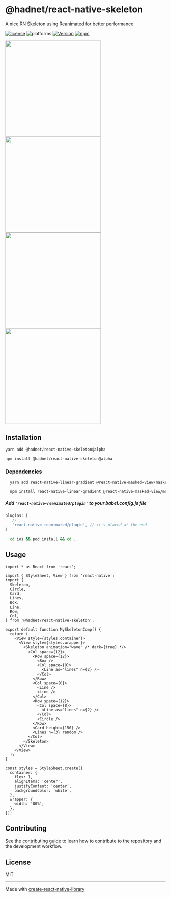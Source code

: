 # @hadnet/react-native-skeleton

A nice RN Skeleton using Reanimated for better performance

[![license](https://img.shields.io/github/license/mashape/apistatus.svg?style=for-the-badge)]()
![platforms](https://img.shields.io/badge/platforms-Android%20%7C%20iOS-brightgreen.svg?style=for-the-badge&colorB=191A17)
[![Version](https://img.shields.io/npm/v/@hadnet/react-native-skeleton.svg?style=for-the-badge)](https://www.npmjs.com/package/@hadnet/react-native-skeleton)
[![npm](https://img.shields.io/npm/dt/@hadnet/react-native-skeleton.svg?style=for-the-badge)](https://www.npmjs.com/package/@hadnet/react-native-skeleton)

<div>
<img src="https://user-images.githubusercontent.com/13828833/191178624-add635f7-d18a-4859-8d8b-62881047d9ca.gif" width="300" />

<img src="https://user-images.githubusercontent.com/13828833/191179861-f580ccde-eb38-4f65-8d3b-aa44dde2725c.gif" width="300" />
</div>

<div>
<img src="https://user-images.githubusercontent.com/13828833/191179650-af1114fb-7b13-47ae-813c-081cdc497444.gif" width="300" />

<img src="https://user-images.githubusercontent.com/13828833/191180338-94f10391-a6cf-44fe-9533-6c92688d2887.gif" width="300"/>
</div>

## Installation

```sh
yarn add @hadnet/react-native-skeleton@alpha
```

```sh
npm install @hadnet/react-native-skeleton@alpha
```

### Dependencies

```sh
  yarn add react-native-linear-gradient @react-native-masked-view/masked-view @react-native-reanimated
```

```sh
  npm install react-native-linear-gradient @react-native-masked-view/masked-view @react-native-reanimated
```

##### Add `'react-native-reanimated/plugin'` to your babel.config.js file

```js
plugins: [
   // ...
   'react-native-reanimated/plugin', // it's placed at the end
]
```

```sh
  cd ios && pod install && cd ..
```

## Usage

```tsx
import * as React from 'react';

import { StyleSheet, View } from 'react-native';
import {
  Skeleton,
  Circle,
  Card,
  Lines,
  Box,
  Line,
  Row,
  Col,
} from '@hadnet/react-native-skeleton';

export default function MySkeletonComp() {
  return (
    <View style={styles.container}>
      <View style={styles.wrapper}>
        <Skeleton animation="wave" /* dark={true} */>
          <Col space={12}>
            <Row space={12}>
              <Box />
              <Col space={8}>
                <Line as="lines" n={2} />
              </Col>
            </Row>
            <Col space={8}>
              <Line />
              <Line />
            </Col>
            <Row space={12}>
              <Col space={8}>
                <Line as="lines" n={2} />
              </Col>
              <Circle />
            </Row>
            <Card height={150} />
            <Lines n={3} random />
          </Col>
        </Skeleton>
      </View>
    </View>
  );
}

const styles = StyleSheet.create({
  container: {
    flex: 1,
    alignItems: 'center',
    justifyContent: 'center',
    backgroundColor: 'white',
  },
  wrapper: {
    width: '80%',
  },
});
```

## Contributing

See the [contributing guide](CONTRIBUTING.md) to learn how to contribute to the repository and the development workflow.

## License

MIT

---

Made with [create-react-native-library](https://github.com/callstack/react-native-builder-bob)
